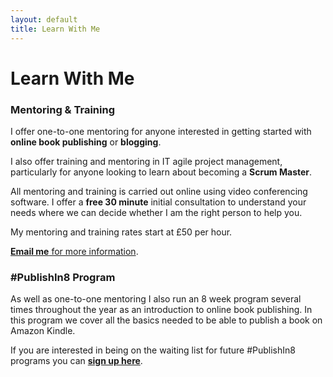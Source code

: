 ```yaml
---
layout: default
title: Learn With Me
---
```


# Learn With Me

### Mentoring & Training
I offer one-to-one mentoring for anyone interested in getting started with **online book publishing** or **blogging**. 

I also offer training and mentoring in IT agile project management, particularly for anyone looking to learn about becoming a **Scrum Master**.

All mentoring and training is carried out online using video conferencing software. I offer a **free 30 minute** initial consultation to understand your needs where we can decide whether I am the right person to help you.

My mentoring and training rates start at £50 per hour.

[**Email me** for more information](mailto:hello@inspiringlifedesign.com).

### #PublishIn8 Program
As well as one-to-one mentoring I also run an 8 week program several times throughout the year as an introduction to online book publishing. In this program we cover all the basics needed to be able to publish a book on Amazon Kindle.

If you are interested in being on the waiting list for future #PublishIn8 programs you can [**sign up here**](/signup/publishin8).







